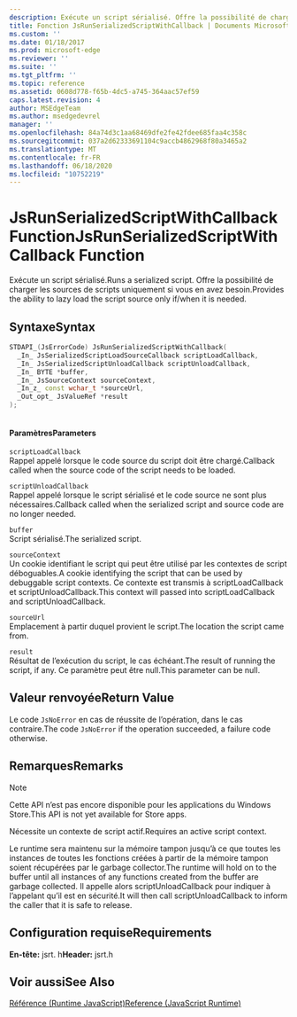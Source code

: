 ```yaml
---
description: Exécute un script sérialisé. Offre la possibilité de charger les sources de scripts uniquement si vous en avez besoin.
title: Fonction JsRunSerializedScriptWithCallback | Documents Microsoft
ms.custom: ''
ms.date: 01/18/2017
ms.prod: microsoft-edge
ms.reviewer: ''
ms.suite: ''
ms.tgt_pltfrm: ''
ms.topic: reference
ms.assetid: 0608d778-f65b-4dc5-a745-364aac57ef59
caps.latest.revision: 4
author: MSEdgeTeam
ms.author: msedgedevrel
manager: ''
ms.openlocfilehash: 84a74d3c1aa68469dfe2fe42fdee685faa4c358c
ms.sourcegitcommit: 037a2d62333691104c9accb4862968f80a3465a2
ms.translationtype: MT
ms.contentlocale: fr-FR
ms.lasthandoff: 06/18/2020
ms.locfileid: "10752219"
---
```

# <span data-ttu-id="718d7-104">JsRunSerializedScriptWithCallback Function</span><span class="sxs-lookup"><span data-stu-id="718d7-104">JsRunSerializedScriptWithCallback Function</span></span>
<span data-ttu-id="718d7-105">Exécute un script sérialisé.</span><span class="sxs-lookup"><span data-stu-id="718d7-105">Runs a serialized script.</span></span> <span data-ttu-id="718d7-106">Offre la possibilité de charger les sources de scripts uniquement si vous en avez besoin.</span><span class="sxs-lookup"><span data-stu-id="718d7-106">Provides the ability to lazy load the script source only if/when it is needed.</span></span>  
  
## <span data-ttu-id="718d7-107">Syntaxe</span><span class="sxs-lookup"><span data-stu-id="718d7-107">Syntax</span></span>  
  
```cpp  
STDAPI_(JsErrorCode) JsRunSerializedScriptWithCallback(  
  _In_ JsSerializedScriptLoadSourceCallback scriptLoadCallback,  
  _In_ JsSerializedScriptUnloadCallback scriptUnloadCallback,  
  _In_ BYTE *buffer,  
  _In_ JsSourceContext sourceContext,  
  _In_z_ const wchar_t *sourceUrl,  
  _Out_opt_ JsValueRef *result  
);  
  
```  
  
#### <span data-ttu-id="718d7-108">Paramètres</span><span class="sxs-lookup"><span data-stu-id="718d7-108">Parameters</span></span>  
 `scriptLoadCallback`  
 <span data-ttu-id="718d7-109">Rappel appelé lorsque le code source du script doit être chargé.</span><span class="sxs-lookup"><span data-stu-id="718d7-109">Callback called when the source code of the script needs to be loaded.</span></span>  
  
 `scriptUnloadCallback`  
 <span data-ttu-id="718d7-110">Rappel appelé lorsque le script sérialisé et le code source ne sont plus nécessaires.</span><span class="sxs-lookup"><span data-stu-id="718d7-110">Callback called when the serialized script and source code are no longer needed.</span></span>  
  
 `buffer`  
 <span data-ttu-id="718d7-111">Script sérialisé.</span><span class="sxs-lookup"><span data-stu-id="718d7-111">The serialized script.</span></span>  
  
 `sourceContext`  
 <span data-ttu-id="718d7-112">Un cookie identifiant le script qui peut être utilisé par les contextes de script déboguables.</span><span class="sxs-lookup"><span data-stu-id="718d7-112">A cookie identifying the script that can be used by debuggable script contexts.</span></span>     <span data-ttu-id="718d7-113">Ce contexte est transmis à scriptLoadCallback et scriptUnloadCallback.</span><span class="sxs-lookup"><span data-stu-id="718d7-113">This context will passed into scriptLoadCallback and scriptUnloadCallback.</span></span>  
  
 `sourceUrl`  
 <span data-ttu-id="718d7-114">Emplacement à partir duquel provient le script.</span><span class="sxs-lookup"><span data-stu-id="718d7-114">The location the script came from.</span></span>  
  
 `result`  
 <span data-ttu-id="718d7-115">Résultat de l’exécution du script, le cas échéant.</span><span class="sxs-lookup"><span data-stu-id="718d7-115">The result of running the script, if any.</span></span> <span data-ttu-id="718d7-116">Ce paramètre peut être null.</span><span class="sxs-lookup"><span data-stu-id="718d7-116">This parameter can be null.</span></span>  
  
## <span data-ttu-id="718d7-117">Valeur renvoyée</span><span class="sxs-lookup"><span data-stu-id="718d7-117">Return Value</span></span>  
 <span data-ttu-id="718d7-118">Le code `JsNoError` en cas de réussite de l’opération, dans le cas contraire.</span><span class="sxs-lookup"><span data-stu-id="718d7-118">The code `JsNoError` if the operation succeeded, a failure code otherwise.</span></span>  
  
## <span data-ttu-id="718d7-119">Remarques</span><span class="sxs-lookup"><span data-stu-id="718d7-119">Remarks</span></span>  
  
> [!NOTE]
>  <span data-ttu-id="718d7-120">Cette API n’est pas encore disponible pour les applications du Windows Store.</span><span class="sxs-lookup"><span data-stu-id="718d7-120">This API is not yet available for Store apps.</span></span>  
  
 <span data-ttu-id="718d7-121">Nécessite un contexte de script actif.</span><span class="sxs-lookup"><span data-stu-id="718d7-121">Requires an active script context.</span></span>  
  
 <span data-ttu-id="718d7-122">Le runtime sera maintenu sur la mémoire tampon jusqu’à ce que toutes les instances de toutes les fonctions créées à partir de la mémoire tampon soient récupérées par le garbage collector.</span><span class="sxs-lookup"><span data-stu-id="718d7-122">The runtime will hold on to the buffer until all instances of any functions created from     the buffer are garbage collected.</span></span>  <span data-ttu-id="718d7-123">Il appelle alors scriptUnloadCallback pour indiquer à l’appelant qu’il est en sécurité.</span><span class="sxs-lookup"><span data-stu-id="718d7-123">It will then call scriptUnloadCallback to inform the     caller that it is safe to release.</span></span>  
  
## <span data-ttu-id="718d7-124">Configuration requise</span><span class="sxs-lookup"><span data-stu-id="718d7-124">Requirements</span></span>  
 <span data-ttu-id="718d7-125">**En-tête:** jsrt. h</span><span class="sxs-lookup"><span data-stu-id="718d7-125">**Header:** jsrt.h</span></span>  
  
## <span data-ttu-id="718d7-126">Voir aussi</span><span class="sxs-lookup"><span data-stu-id="718d7-126">See Also</span></span>  
 [<span data-ttu-id="718d7-127">Référence (Runtime JavaScript)</span><span class="sxs-lookup"><span data-stu-id="718d7-127">Reference (JavaScript Runtime)</span></span>](../chakra-hosting/reference-javascript-runtime.md)